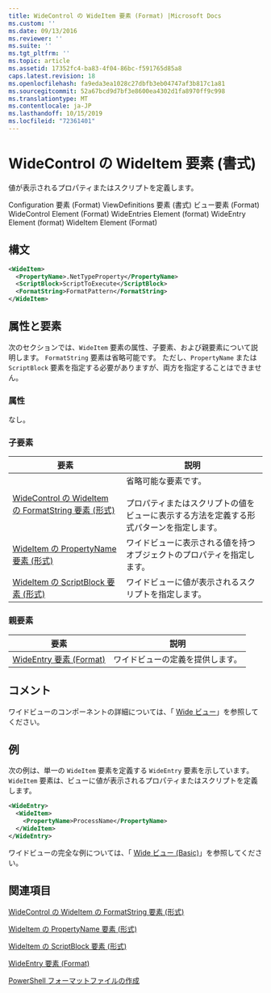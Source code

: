 ```yaml
---
title: WideControl の WideItem 要素 (Format) |Microsoft Docs
ms.custom: ''
ms.date: 09/13/2016
ms.reviewer: ''
ms.suite: ''
ms.tgt_pltfrm: ''
ms.topic: article
ms.assetid: 17352fc4-ba83-4f04-86bc-f591765d85a8
caps.latest.revision: 18
ms.openlocfilehash: fa9eda3ea1028c27dbfb3eb04747af3b817c1a81
ms.sourcegitcommit: 52a67bcd9d7bf3e8600ea4302d1fa8970ff9c998
ms.translationtype: MT
ms.contentlocale: ja-JP
ms.lasthandoff: 10/15/2019
ms.locfileid: "72361401"
---
```

# <a name="wideitem-element-for-widecontrol-format"></a>WideControl の WideItem 要素 (書式)

値が表示されるプロパティまたはスクリプトを定義します。

Configuration 要素 (Format) ViewDefinitions 要素 (書式) ビュー要素 (Format) WideControl Element (Format) WideEntries Element (format) WideEntry Element (format) WideItem Element (Format)

## <a name="syntax"></a>構文

```xml
<WideItem>
  <PropertyName>.NetTypeProperty</PropertyName>
  <ScriptBlock>ScriptToExecute</ScriptBlock>
  <FormatString>FormatPattern</FormatString>
</WideItem>
```

## <a name="attributes-and-elements"></a>属性と要素

次のセクションでは、`WideItem` 要素の属性、子要素、および親要素について説明します。 `FormatString` 要素は省略可能です。 ただし、`PropertyName` または `ScriptBlock` 要素を指定する必要がありますが、両方を指定することはできません。

### <a name="attributes"></a>属性

なし。

### <a name="child-elements"></a>子要素

|要素|説明|
|-------------|-----------------|
|[WideControl の WideItem の FormatString 要素 (形式)](./formatstring-element-for-wideitem-for-widecontrol-format.md)|省略可能な要素です。<br /><br /> プロパティまたはスクリプトの値をビューに表示する方法を定義する形式パターンを指定します。|
|[WideItem の PropertyName 要素 (形式)](./propertyname-element-for-wideitem-for-widecontrol-format.md)|ワイドビューに表示される値を持つオブジェクトのプロパティを指定します。|
|[WideItem の ScriptBlock 要素 (形式)](./scriptblock-element-for-wideitem-for-widecontrol-format.md)|ワイドビューに値が表示されるスクリプトを指定します。|

### <a name="parent-elements"></a>親要素

|要素|説明|
|-------------|-----------------|
|[WideEntry 要素 (Format)](./wideentry-element-for-widecontrol-format.md)|ワイドビューの定義を提供します。|

## <a name="remarks"></a>コメント

ワイドビューのコンポーネントの詳細については、「 [Wide ビュー](./creating-a-wide-view.md)」を参照してください。

## <a name="example"></a>例

次の例は、単一の `WideItem` 要素を定義する `WideEntry` 要素を示しています。 `WideItem` 要素は、ビューに値が表示されるプロパティまたはスクリプトを定義します。

```xml
<WideEntry>
  <WideItem>
    <PropertyName>ProcessName</PropertyName>
  </WideItem>
</WideEntry>
```

ワイドビューの完全な例については、「 [Wide ビュー (Basic)](./wide-view-basic.md)」を参照してください。

## <a name="see-also"></a>関連項目

[WideControl の WideItem の FormatString 要素 (形式)](./formatstring-element-for-wideitem-for-widecontrol-format.md)

[WideItem の PropertyName 要素 (形式)](./propertyname-element-for-wideitem-for-widecontrol-format.md)

[WideItem の ScriptBlock 要素 (形式)](./scriptblock-element-for-wideitem-for-widecontrol-format.md)

[WideEntry 要素 (Format)](./wideentry-element-for-widecontrol-format.md)

[PowerShell フォーマットファイルの作成](./writing-a-powershell-formatting-file.md)
